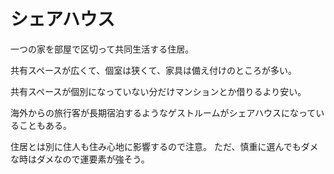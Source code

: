 # シェアハウス

一つの家を部屋で区切って共同生活する住居。

共有スペースが広くて、個室は狭くて、家具は備え付けのところが多い。

共有スペースが個別になっていない分だけマンションとか借りるより安い。

海外からの旅行客が長期宿泊するようなゲストルームがシェアハウスになっていることもある。

住居とは別に住人も住み心地に影響するので注意。
ただ、慎重に選んでもダメな時はダメなので運要素が強そう。
